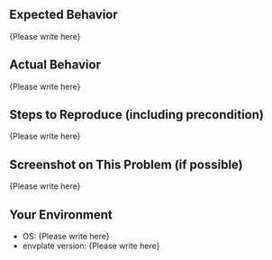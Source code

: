 <!-- Please replace {Please write here} with your description -->


## Expected Behavior

{Please write here}


## Actual Behavior

{Please write here}


## Steps to Reproduce (including precondition)

{Please write here}


## Screenshot on This Problem (if possible)

{Please write here}


## Your Environment

- OS: {Please write here}
- envplate version: {Please write here}

